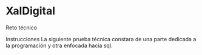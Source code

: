 # XalDigital
Reto técnico


Instrucciones
La siguiente prueba técnica constara de una parte dedicada a la programación y otra
enfocada hacia sql.
